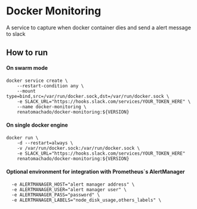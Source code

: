 # Docker Monitoring

A service to capture when docker container dies and send a alert message to slack

## How to run
#### On swarm mode

```
docker service create \
    --restart-condition any \
    --mount type=bind,src=/var/run/docker.sock,dst=/var/run/docker.sock \
    -e SLACK_URL="https://hooks.slack.com/services/YOUR_TOKEN_HERE" \
    --name docker-monitoring \
    renatomachado/docker-monitoring:${VERSION}
```

#### On single docker engine
```
docker run \
    -d --restart=always \
    -v /var/run/docker.sock:/var/run/docker.sock \
    -e SLACK_URL="https://hooks.slack.com/services/YOUR_TOKEN_HERE"
    renatomachado/docker-monitoring:${VERSION}
```


#### Optional environment for integration with Prometheus`s AlertManager
```
  -e ALERTMANAGER_HOST="alert manager address" \
  -e ALERTMANAGER_USER="alert manager user" \
  -e ALERTMANAGER_PASS="password" \
  -e ALERTMANAGER_LABELS="node_disk_usage,others_labels" \
```
